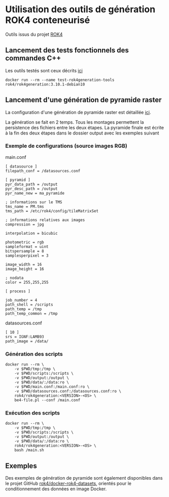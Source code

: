# Utilisation des outils de génération ROK4 conteneurisé

Outils issus du projet [ROK4](https://github.com/rok4/rok4)

## Lancement des tests fonctionnels des commandes C++

Les outils testés sont ceux décrits [ici](https://github.com/rok4/rok4/tree/master/rok4generation#outils-de-manipulation)

`docker run --rm --name test-rok4generation-tools rok4/rok4generation:3.10.1-debian10`


## Lancement d'une génération de pyramide raster

La configuration d'une génération de pyramide raster est détaillée [ici](../../rok4generation/main/bin/be4.md).

La génération se fait en 2 temps. Tous les montages permettent la persistence des fichiers entre les deux étapes. La pyramide finale est écrite à la fin des deux étapes dans le dossier output avec les exemples suivant

### Exemple de configurations (source images RGB)

main.conf
```
[ datasource ]
filepath_conf = /datasources.conf

[ pyramid ]
pyr_data_path = /output
pyr_desc_path = /output
pyr_name_new = ma_pyramide

; informations sur le TMS
tms_name = PM.tms
tms_path = /etc/rok4/config/tileMatrixSet

; informations relatives aux images
compression = jpg

interpolation = bicubic

photometric = rgb
sampleformat = uint
bitspersample = 8
samplesperpixel = 3

image_width = 16
image_height = 16

; nodata
color = 255,255,255

[ process ]

job_number = 4
path_shell = /scripts
path_temp = /tmp
path_temp_common = /tmp
```

datasources.conf
```
[ 10 ]
srs = IGNF:LAMB93
path_image = /data/
```


### Génération des scripts

```
docker run --rm \
	-v $PWD/tmp:/tmp \
	-v $PWD/scripts:/scripts \
	-v $PWD/output:/output \
	-v $PWD/data/:/data:ro \
	-v $PWD/main.conf:/main.conf:ro \
	-v $PWD/datasources.conf:/datasources.conf:ro \
	rok4/rok4generation:<VERSION>-<OS> \
	be4-file.pl --conf /main.conf
```

### Exécution des scripts

```
docker run --rm \
	-v $PWD/tmp:/tmp \
	-v $PWD/scripts:/scripts \
	-v $PWD/output:/output \
	-v $PWD/data/:/data:ro \
	rok4/rok4generation:<VERSION>-<OS> \
	bash /main.sh
```

## Exemples

Des exemples de génération de pyramide sont également disponibles dans le projet GitHub [rok4/docker-rok4-datasets](https://github.com/rok4/docker-rok4-datasets), orientés pour le conditionnement des données en image Docker.
